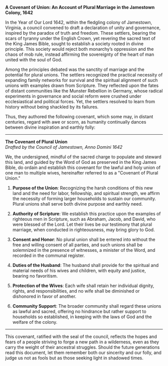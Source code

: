 
**A Covenant of Union: An Account of Plural Marriage in the Jamestown Colony, 1642**

In the Year of Our Lord 1642, within the fledgling colony of Jamestown, Virginia, a council convened to draft a declaration of unity and governance, inspired by the paradox of truth and freedom. These settlers, bearing the scars of tyranny under the English Crown, yet revering the sacred text of the King James Bible, sought to establish a society rooted in divine principle. This society would reject both monarchy’s oppression and the chaos of mob rule, instead affirming the sovereignty of the heart of man united with the soul of God.

Among the principles debated was the sanctity of marriage and the potential for plural unions. The settlers recognized the practical necessity of expanding family networks for survival and the spiritual alignment of such unions with examples drawn from Scripture. They reflected upon the fates of distant communities like the Munster Rebellion in Germany, whose radical experiments in governance and social reform were crushed under ecclesiastical and political forces. Yet, the settlers resolved to learn from history without being shackled by its failures.  

Thus, they authored the following covenant, which some may, in distant centuries, regard with awe or scorn, as humanity continually dances between divine inspiration and earthly folly:

---

**The Covenant of Plural Union**  
*Drafted by the Council of Jamestown, Anno Domini 1642*  

We, the undersigned, mindful of the sacred charge to populate and steward this land, and guided by the Word of God as preserved in the King James Bible, do ordain and establish this covenant for the lawful and holy union of one man to multiple wives, hereinafter referred to as a "Covenant of Plural Union."  

1. **Purpose of the Union**: Recognizing the harsh conditions of this new land and the need for labor, fellowship, and spiritual strength, we affirm the necessity of forming larger households to sustain our community. Plural unions shall serve both divine purpose and earthly need.  

2. **Authority of Scripture**: We establish this practice upon the examples of righteous men in Scripture, such as Abraham, Jacob, and David, who were blessed of the Lord. Let their lives be our testimony that plural marriage, when conducted in righteousness, may bring glory to God.  

3. **Consent and Honor**: No plural union shall be entered into without the free and willing consent of all parties, and such unions shall be solemnized in the presence of witnesses, a minister of the Word, and recorded in the communal register.  

4. **Duties of the Husband**: The husband shall provide for the spiritual and material needs of his wives and children, with equity and justice, bearing no favoritism.  

5. **Protection of the Wives**: Each wife shall retain her individual dignity, rights, and responsibilities, and no wife shall be diminished or dishonored in favor of another.  

6. **Community Support**: The broader community shall regard these unions as lawful and sacred, offering no hindrance but rather support to households so established, in keeping with the laws of God and the welfare of the colony.  

---

This covenant, ratified with the seal of the council, reflects the hopes and fears of a people striving to forge a new path in a wilderness, even as they carry the weight of their ancestral struggles. Should the future generations read this document, let them remember both our sincerity and our folly, and judge us not as fools but as those seeking light in shadowed times.

